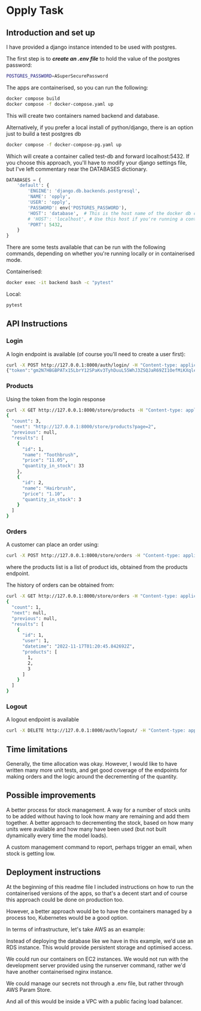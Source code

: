 # Opply Task

## Introduction and set up

I have provided a django instance intended to be used with postgres. 

The first step is to ***create an .env file*** to hold the value of the postgres password:

```bash
POSTGRES_PASSWORD=ASuperSecurePassword
```

The apps are containerised, so you can run the following:

```bash
docker compose build
docker compose -f docker-compose.yaml up
```

This will create two containers named backend and database. 

Alternatively, if you prefer a local install of python/django, there is an option just to build a test postgres db

```bash
docker compose -f docker-compose-pg.yaml up
```

Which will create a container called test-db and forward localhost:5432. If you choose this approach, you'll have to modify your django settings file, but I've left commentary near the DATABASES dictionary.

```python
DATABASES = {
    'default': {
        'ENGINE': 'django.db.backends.postgresql',
        'NAME': 'opply',
        'USER': 'opply',
        'PASSWORD': env('POSTGRES_PASSWORD'),
        'HOST': 'database',  # This is the host name of the docker db container as referenced inside of the backend container
        # 'HOST': 'localhost', # Use this host if you're running a containerised db with a local running django, e.g. for testing
        'PORT': 5432,
    }
}
```

There are some tests available that can be run with the following commands, depending on whether you're running locally or in containerised mode.

Containerised:
```bash
docker exec -it backend bash -c "pytest"
```

Local:
```bash
pytest
```

## API Instructions

### Login

A login endpoint is available (of course you'll need to create a user first):

```bash
curl -X POST http://127.0.0.1:8000/auth/login/ -H "Content-type: application/json" -d '{"username": "john", "password": "Password1!"}'
{"token":"gm2N7HBGBPATx15LbrY12SPaKv3TyhDuuL55WhJ3ZSQJaR69ZI1OefMiKXqlezL4"}
```

### Products

Using the token from the login response

```bash
curl -X GET http://127.0.0.1:8000/store/products -H "Content-type: application/json" -H "Authorization: Token gm2N7HBGBPATx15LbrY12SPaKv3TyhDuuL55WhJ3ZSQJaR69ZI1OefMiKXqlezL4"
{
  "count": 3,
  "next": "http://127.0.0.1:8000/store/products?page=2",
  "previous": null,
  "results": [
    {
      "id": 1,
      "name": "Toothbrush",
      "price": "11.05",
      "quantity_in_stock": 33
    },
    {
      "id": 2,
      "name": "Hairbrush",
      "price": "1.10",
      "quantity_in_stock": 3
    }
  ]
}
```

### Orders

A customer can place an order using:
```bash
curl -X POST http://127.0.0.1:8000/store/orders -H "Content-type: application/json" -H "Authorization: Token gm2N7HBGBPATx15LbrY12SPaKv3TyhDuuL55WhJ3ZSQJaR69ZI1OefMiKXqlezL4" -d '{"products": [1, 2, 3]}'
```

where the products list is a list of product ids, obtained from the products endpoint.

The history of orders can be obtained from:
```bash
curl -X GET http://127.0.0.1:8000/store/orders -H "Content-type: application/json" -H "Authorization: Token gm2N7HBGBPATx15LbrY12SPaKv3TyhDuuL55WhJ3ZSQJaR69ZI1OefMiKXqlezL4"
{
  "count": 1,
  "next": null,
  "previous": null,
  "results": [
    {
      "id": 1,
      "user": 1,
      "datetime": "2022-11-17T01:20:45.842692Z",
      "products": [
        1,
        2,
        3
      ]
    }
  ]
}

```

### Logout

A logout endpoint is available

```bash
curl -X DELETE http://127.0.0.1:8000/auth/logout/ -H "Content-type: application/json" -H "Authorization: Token gm2N7HBGBPATx15LbrY12SPaKv3TyhDuuL55WhJ3ZSQJaR69ZI1OefMiKXqlezL4"
```

## Time limitations

Generally, the time allocation was okay. However, I would like to have written many more unit tests, and get good coverage of the endpoints for making orders and the logic around the decrementing of the quantity. 

## Possible improvements

A better process for stock management. A way for a number of stock units to be added without having to look how many are remaining and add them together. A better approach to decrementing the stock, based on how many units were available and how many have been used (but not built dynamically every time the model loads).

A custom management command to report, perhaps trigger an email, when stock is getting low.

## Deployment instructions

At the beginning of this readme file I included instructions on how to run the containerised versions of the apps, so that's a decent start and of course this approach could be done on production too. 

However, a better approach would be to have the containers managed by a process too, Kubernetes would be a good option.

In terms of infrastructure, let's take AWS as an example:

Instead of deploying the database like we have in this example, we'd use an RDS instance. This would provide persistent storage and optimised access. 

We could run our containers on EC2 instances. We would not run with the development server provided using the runserver command, rather we'd have another containerised nginx instance.

We could manage our secrets not through a .env file, but rather through AWS Param Store. 

And all of this would be inside a VPC with a public facing load balancer. 
